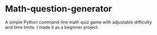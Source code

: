 # Math-question-generator
A simple Python command-line math quiz game with adjustable difficulty and time limits. I made it as a beginner project.
